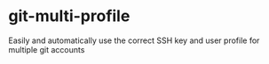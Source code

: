 # git-multi-profile
Easily and automatically use the correct SSH key and user profile for multiple git accounts
